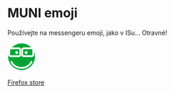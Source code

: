 # MUNI emoji

Používejte na messengeru emoji, jako v ISu... Otravné!

![](src/icon_64.png)

[Firefox store](https://addons.mozilla.org/cs/firefox/addon/muni-emoji/)